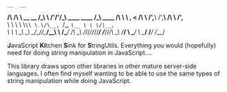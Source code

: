     __  __
 __/\ \/\ \  __                      __
/\_\ \ \/'/'/\_\    ____    ____    /\_\    ____
\/\ \ \ , < \/\ \  /',__\  /',__\   \/\ \  /',__\
 \ \ \ \ \\`\\ \ \/\__, `\/\__, `\__ \ \ \/\__, `\
 _\ \ \ \_\ \_\ \_\/\____/\/\____/\_\_\ \ \/\____/
/\ \_\ \/_/\/_/\/_/\/___/  \/___/\/_/\ \_\ \/___/
\ \____/                            \ \____/
 \/___/                              \/___/


<strong>J</strong>avaScript <strong>Ki</strong>tchen <strong>S</strong>ink for <strong>S</strong>tringUtils.
Everything you would (hopefully) need for doing string manipulation in JavaScript....

This library draws upon other libraries in other mature server-side languages. I often find myself wanting to
be able to use the same types of string manipulation while doing JavaScript.
